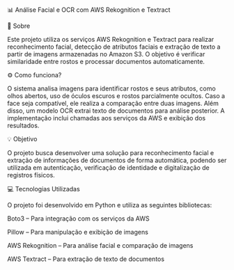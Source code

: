 📊 Análise Facial e OCR com AWS Rekognition e Textract

📖 Sobre

Este projeto utiliza os serviços AWS Rekognition e Textract para realizar reconhecimento facial, detecção de atributos faciais e extração de texto a partir de imagens armazenadas no Amazon S3. O objetivo é verificar similaridade entre rostos e processar documentos automaticamente.

⚙️ Como funciona?

O sistema analisa imagens para identificar rostos e seus atributos, como olhos abertos, uso de óculos escuros e rostos parcialmente ocultos. Caso a face seja compatível, ele realiza a comparação entre duas imagens. Além disso, um modelo OCR extrai texto de documentos para análise posterior. A implementação inclui chamadas aos serviços da AWS e exibição dos resultados.

💡 Objetivo

O projeto busca desenvolver uma solução para reconhecimento facial e extração de informações de documentos de forma automática, podendo ser utilizada em autenticação, verificação de identidade e digitalização de registros físicos.

💻 Tecnologias Utilizadas

O projeto foi desenvolvido em Python e utiliza as seguintes bibliotecas:

Boto3 – Para integração com os serviços da AWS

Pillow – Para manipulação e exibição de imagens

AWS Rekognition – Para análise facial e comparação de imagens

AWS Textract – Para extração de texto de documentos
